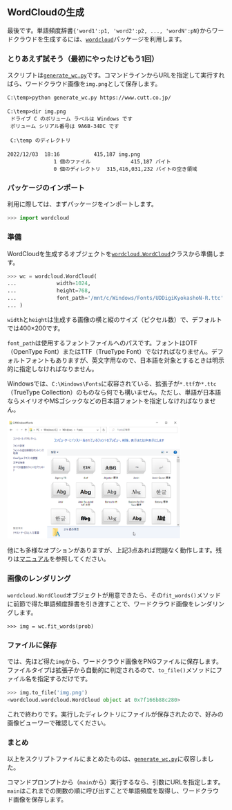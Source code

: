## WordCloudの生成

最後です。単語頻度辞書`{'word1':p1, 'word2':p2, ..., 'wordN':pN}`からワードクラウドを生成するには、[`wordcloud`](https://amueller.github.io/word_cloud/ "LINK")パッケージを利用します。


### とりあえず試そう（最初にやったけどもう1回）

スクリプトは[`generate_wc.py`](./Codes/generate_wc.py "CODES")です。コマンドラインからURLを指定して実行すればら、ワードクラウド画像を`img.png`として保存します。

```
C:\temp>python generate_wc.py https://www.cutt.co.jp/

C:\temp>dir img.png
 ドライブ C のボリューム ラベルは Windows です
 ボリューム シリアル番号は 9A6B-34DC です

 C:\temp のディレクトリ

2022/12/03  18:16           415,187 img.png
               1 個のファイル             415,187 バイト
               0 個のディレクトリ  315,416,031,232 バイトの空き領域
```



### パッケージのインポート

利用に際しては、まずパッケージをインポートします。

```Python
>>> import wordcloud
```

### 準備

WordCloudを生成するオブジェクトを[`wordcloud.WordCloud`](https://amueller.github.io/word_cloud/generated/wordcloud.WordCloud.html#wordcloud.WordCloud "LINK")クラスから準備します。

```Python
>>> wc = wordcloud.WordCloud(
...             width=1024,
...             height=768,
...             font_path='/mnt/c/Windows/Fonts/UDDigiKyokashoN-R.ttc'
... )
```

`width`と`height`は生成する画像の横と縦のサイズ（ピクセル数）で、デフォルトでは400×200です。

`font_path`は使用するフォントファイルへのパスです。フォントはOTF（OpenType Font）またはTTF（TrueType Font）でなければなりません。デフォルトフォントもありますが、英文字用なので、日本語を対象とするときは明示的に指定しなければなりません。

Windowsでは、`C:\Windows\Fonts`に収容されている、拡張子が`*.ttf`か`*.ttc`（TrueType Collection）のものなら何でも構いません。ただし、単語が日本語ならメイリオやMSゴシックなどの日本語フォントを指定しなければなりません。

<img src="./Images/windows_fonts.png" width="400">

他にも多様なオプションがありますが、上記3点あれば問題なく動作します。残りは[マニュアル](https://amueller.github.io/word_cloud/generated/wordcloud.WordCloud.html#wordcloud.WordCloud "LINK")を参照してください。


### 画像のレンダリング

`wordcloud.WordCloud`オブジェクトが用意できたら、その`fit_words()`メソッドに前節で得た単語頻度辞書を引き渡すことで、ワードクラウド画像をレンダリングします。

```
>>> img = wc.fit_words(prob)
```


### ファイルに保存

では、先ほど得た`img`から、ワードクラウド画像をPNGファイルに保存します。ファイルタイプは拡張子から自動的に判定されるので、`to_file()`メソッドにファイル名を指定するだけです。

```Python
>>> img.to_file('img.png')
<wordcloud.wordcloud.WordCloud object at 0x7f166b88c280>
```

これで終わりです。実行したディレクトリにファイルが保存されたので、好みの画像ビューワーで確認してください。


### まとめ

以上をスクリプトファイルにまとめたものは、[`generate_wc.py`](./Codes/generate_wc.py "CODE")に収容しました。

コマンドプロンプトから（`main`から）実行するなら、引数にURLを指定します。`main`はこれまでの関数の順に呼び出すことで単語頻度を取得し、ワードクラウド画像を保存します。
